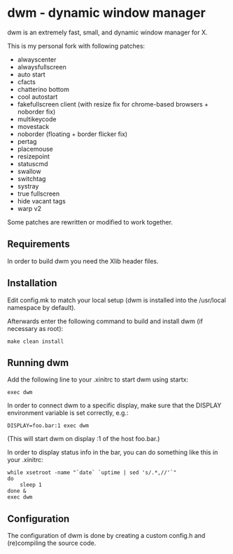 dwm - dynamic window manager
============================
dwm is an extremely fast, small, and dynamic window manager for X.

This is my personal fork with following patches:

+ alwayscenter
+ alwaysfullscreen
+ auto start
+ cfacts
+ chatterino bottom
+ cool autostart
+ fakefullscreen client (with resize fix for chrome-based browsers + noborder fix)
+ multikeycode
+ movestack
+ noborder (floating + border flicker fix)
+ pertag
+ placemouse
+ resizepoint
+ statuscmd
+ swallow
+ switchtag
+ systray
+ true fullscreen
+ hide vacant tags
+ warp v2

Some patches are rewritten or modified to work together.


Requirements
------------
In order to build dwm you need the Xlib header files.


Installation
------------
Edit config.mk to match your local setup (dwm is installed into
the /usr/local namespace by default).

Afterwards enter the following command to build and install dwm (if
necessary as root):

    make clean install


Running dwm
-----------
Add the following line to your .xinitrc to start dwm using startx:

    exec dwm

In order to connect dwm to a specific display, make sure that
the DISPLAY environment variable is set correctly, e.g.:

    DISPLAY=foo.bar:1 exec dwm

(This will start dwm on display :1 of the host foo.bar.)

In order to display status info in the bar, you can do something
like this in your .xinitrc:

    while xsetroot -name "`date` `uptime | sed 's/.*,//'`"
    do
    	sleep 1
    done &
    exec dwm


Configuration
-------------
The configuration of dwm is done by creating a custom config.h
and (re)compiling the source code.
